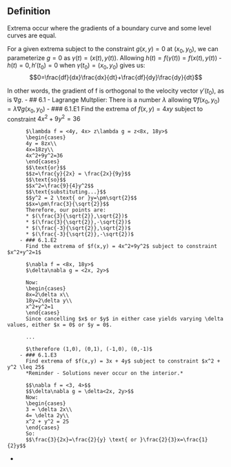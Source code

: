 ## Definition
Extrema occur where the gradients of a boundary curve and some level curves are equal.

For a given extrema subject to the constraint $g(x,y) = 0$ at $(x_0, y_0)$, we can parameterize $g=0$ as $\gamma(t) = (x(t), y(t))$.
Allowing $h(t) = f(\gamma(t)) = f(x(t), y(t))$ - $h(t) = 0, h'(t_0) = 0$ when $\gamma(t_0) = (x_0, y_0)$ gives us:
$$0=\frac{df}{dx}\frac{dx}{dt}+\frac{df}{dy}\frac{dy}{dt}$$

In other words, the gradient of f is orthogonal to the velocity vector $\gamma '(t_0)$, as is $\nabla g$.
	- ## 6.1 - Lagrange Multplier:
	  There is a number $\lambda$ allowing $\nabla f(x_0, y_0) = \lambda\nabla g(x_0,y_0)$
		- ### 6.1.E1
		  Find the extrema of $f(x,y) = 4xy$ subject to constraint $4x^2+9y^2=36$
		  
		  $\lambda f = <4y, 4x> z\lambda g = z<8x, 18y>$
		  \begin{cases}
		  4y = 8zx\\
		  4x=18zy\\
		  4x^2+9y^2=36
		  \end{cases}
		  $$\text{or}$$
		  $$z=\frac{y}{2x} = \frac{2x}{9y}$$
		  $$\text{so}$$
		  $$x^2=\frac{9}{4}y^2$$
		  $$\text{substituting...}$$
		  $$y^2 = 2 \text{ or }y=\pm\sqrt{2}$$
		  $$x=\pm\frac{3}{\sqrt{2}}$$
		  Therefore, our points are:
		  * $(\frac{3}{\sqrt{2}},\sqrt{2})$
		  * $(\frac{3}{\sqrt{2}},-\sqrt{2})$
		  * $(\frac{-3}{\sqrt{2}},\sqrt{2})$
		  * $(\frac{-3}{\sqrt{2}},-\sqrt{2})$
		- ### 6.1.E2
		  Find the extrema of $f(x,y) = 4x^2+9y^2$ subject to constraint $x^2+y^2=1$
		  
		  $\nabla f = <8x, 18y>$
		  $\delta\nabla g = <2x, 2y>$
		  
		  Now:
		  \begin{cases}
		  8x=2\delta x\\
		  18y=2\delta y\\
		  x^2+y^2=1
		  \end{cases}
		  Since cancelling $x$ or $y$ in either case yields varying \delta values, either $x = 0$ or $y = 0$.
		  
		  ...
		  
		  $\therefore (1,0), (0,1), (-1,0), (0,-1)$
		- ### 6.1.E3
		  Find extrema of $f(x,y) = 3x + 4y$ subject to constraint $x^2 + y^2 \leq 25$
		  *Reminder - Solutions never occur on the interior.*
		  
		  $$\nabla f = <3, 4>$$
		  $$\delta\nabla g = \delta<2x, 2y>$$
		  Now:
		  \begin{cases}
		  3 = \delta 2x\\
		  4= \delta 2y\\
		  x^2 + y^2 = 25
		  \end{cases}
		  So:
		  $$\frac{3}{2x}=\frac{2}{y} \text{ or }\frac{2}{3}x=\frac{1}{2}y$$
-